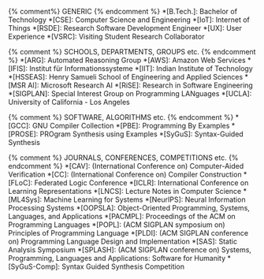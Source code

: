 {% comment%}        GENERIC
{% endcomment %}
*[B.Tech.]:         Bachelor of Technology
*[CSE]:             Computer Science and Engineering
*[IoT]:             Internet of Things
*[RSDE]:            Research Software Development Engineer
*[UX]:              User Experience
*[VSRC]:            Visiting Student Research Collaborator


{% comment %}       SCHOOLS, DEPARTMENTS, GROUPS etc.
{% endcomment %}
*[ARG]:             Automated Reasoning Group
*[AWS]:             Amazon Web Services
*[IFIS]:            Institut für Informationssysteme
*[IIT]:             Indian Institute of Technology
*[HSSEAS]:          Henry Samueli School of Engineering and Applied Sciences
*[MSR AI]:          Microsoft Research AI
*[RiSE]:            Research in Software Engineering
*[SIGPLAN]:         Special Interest Group on Programming LANguages
*[UCLA]:            University of California - Los Angeles


{% comment %}       SOFTWARE, ALGORITHMS etc.
{% endcomment %}
*[GCC]:             GNU Compiler Collection
*[PBE]:             Programming By Examples
*[PROSE]:           PROgram Synthesis using Examples
*[SyGuS]:           Syntax-Guided Synthesis


{% comment %}       JOURNALS, CONFERENCES, COMPETITIONS etc.
{% endcomment %}
*[CAV]:             (International Conference on) Computer-Aided Verification
*[CC]:              (International Conference on) Compiler Construction
*[FLoC]:            Federated Logic Conference
*[ICLR]:            International Conference on Learning Representations
*[LNCS]:            Lecture Notes in Computer Science
*[ML4Sys]:          Machine Learning for Systems
*[NeurIPS]:         Neural Information Processing Systems
*[OOPSLA]:          Object-Oriented Programming, Systems, Languages, and Applications
*[PACMPL]:          Proceedings of the ACM on Programming Languages
*[POPL]:            (ACM SIGPLAN symposium on) Principles of Programming Language
*[PLDI]:            (ACM SIGPLAN conference on) Programming Language Design and Implementation
*[SAS]:             Static Analysis Symposium
*[SPLASH]:          (ACM SIGPLAN conference on) Systems, Programming, Languages and Applications: Software for Humanity
*[SyGuS-Comp]:      Syntax Guided Synthesis Competition